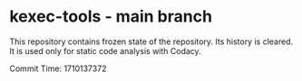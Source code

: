 # kexec-tools - main branch

This repository contains frozen state of the repository.
Its history is cleared. It is used only for static code
analysis with Codacy.

Commit Time: 1710137372